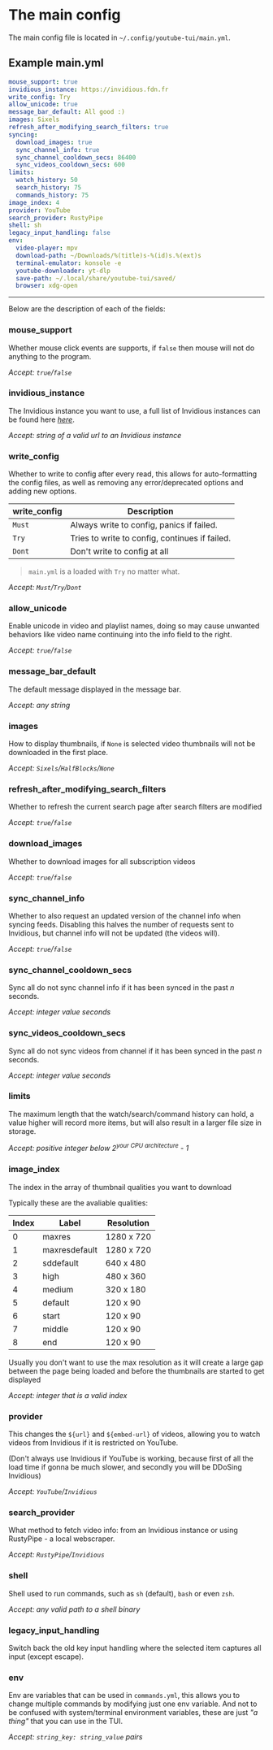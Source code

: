 # The main config

The main config file is located in `~/.config/youtube-tui/main.yml`.

## Example main.yml

```yaml
mouse_support: true
invidious_instance: https://invidious.fdn.fr
write_config: Try
allow_unicode: true
message_bar_default: All good :)
images: Sixels
refresh_after_modifying_search_filters: true
syncing:
  download_images: true
  sync_channel_info: true
  sync_channel_cooldown_secs: 86400
  sync_videos_cooldown_secs: 600
limits:
  watch_history: 50
  search_history: 75
  commands_history: 75
image_index: 4
provider: YouTube
search_provider: RustyPipe
shell: sh
legacy_input_handling: false
env:
  video-player: mpv
  download-path: ~/Downloads/%(title)s-%(id)s.%(ext)s
  terminal-emulator: konsole -e
  youtube-downloader: yt-dlp
  save-path: ~/.local/share/youtube-tui/saved/
  browser: xdg-open
```

<hr>

Below are the description of each of the fields:

### mouse_support

Whether mouse click events are supports, if `false` then mouse will not do anything to the program.

*Accept: `true`/`false`*

### invidious_instance

The Invidious instance you want to use, a full list of Invidious instances can be found here <a href="https://api.invidious.io" target=_blank>*here*</a>.

*Accept: string of a valid url to an Invidious instance*

### write_config

Whether to write to config after every read, this allows for auto-formatting the config files, as well as removing any error/deprecated options and adding new options.

|write_config|Description|
|---|---|
|`Must`|Always write to config, panics if failed.|
|`Try`|Tries to write to config, continues if failed.|
|`Dont`|Don't write to config at all|

> `main.yml` is a loaded with `Try` no matter what.

*Accept: `Must`/`Try`/`Dont`*

 
### allow_unicode

Enable unicode in video and playlist names, doing so may cause unwanted behaviors like video name continuing into the info field to the right.

*Accept: `true`/`false`*
 
### message_bar_default

The default message displayed in the message bar.

*Accept: any string*
 
### images

How to display thumbnails, if `None` is selected video thumbnails will not be downloaded in the first place.

*Accept: `Sixels`/`HalfBlocks`/`None`*

### refresh_after_modifying_search_filters

Whether to refresh the current search page after search filters are modified

*Accept: `true`/`false`*

### download_images

Whether to download images for all subscription videos

*Accept: `true`/`false`*

### sync_channel_info

Whether to also request an updated version of the channel info when syncing feeds. Disabling this halves the number of requests sent to Invidious, but channel info will not be updated (the videos will).

*Accept: `true`/`false`*

### sync_channel_cooldown_secs

Sync all do not sync channel info if it has been synced in the past *n* seconds.

*Accept: integer value seconds*

### sync_videos_cooldown_secs

Sync all do not sync videos from channel if it has been synced in the past *n* seconds.

*Accept: integer value seconds*

### limits

The maximum length that the watch/search/command history can hold, a value higher will record more items, but will also result in a larger file size in storage.

*Accept: positive integer below 2<sup>*your CPU architecture*</sup> - 1*

### image_index

The index in the array of thumbnail qualities you want to download

Typically these are the avaliable qualities:

|Index|Label|Resolution|
|---|---|---|
|0|maxres|1280 x 720|
|1|maxresdefault|1280 x 720|
|2|sddefault|640 x 480|
|3|high|480 x 360|
|4|medium|320 x 180|
|5|default|120 x 90|
|6|start|120 x 90|
|7|middle|120 x 90|
|8|end|120 x 90|

Usually you don't want to use the max resolution as it will create a large gap between the page being loaded and before the thumbnails are started to get displayed

*Accept: integer that is a valid index*

### provider

This changes the `${url}` and `${embed-url}` of videos, allowing you to watch videos from Invidious if it is restricted on YouTube.

(Don't always use Invidious if YouTube is working, because first of all the load time if gonna be much slower, and secondly you will be DDoSing Invidious)

*Accept: `YouTube`/`Invidious`*

### search_provider

What method to fetch video info: from an Invidious instance or using RustyPipe - a local webscraper.

*Accept: `RustyPipe`/`Invidious`*

### shell

Shell used to run commands, such as `sh` (default), `bash` or even `zsh`.

*Accept: any valid path to a shell binary*

### legacy_input_handling

Switch back the old key input handling where the selected item captures all input (except escape).

### env

Env are variables that can be used in `commands.yml`, this allows you to change multiple commands by modifying just one env variable. And not to be confused with system/terminal environment variables, these are just *"a thing"* that you can use in the TUI.

*Accept: `string_key: string_value` pairs*
